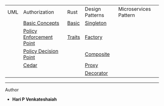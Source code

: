 
|   |   |   |   |   |
|---|---|---|---|---|
| UML  | Authorization | Rust | Design Patterns |Microservices Pattern |
|   | [Basic Concepts](./books/authz/authz.md) | [Basic](./books/rust/basic.md) | [Singleton](./books/design/singleton.md)  | |
|   | [Policy Enforcement Point]()       | [Traits](./books/rust/trait.md)   |[Factory](./books/design/factory.md) | |
|   | [Policy Decision Point]()          |   | [Composite](./books/design/composite.md)| |
|   | [Cedar](./books/authz/cedar.md)          |   | [Proxy](./books/design/proxy.md)        | |
|   |   |   |  [Decorator](./books/design/decorator.md)         |   |
  
  
 
  
----
Author
* **Hari P Venkateshaiah** 
